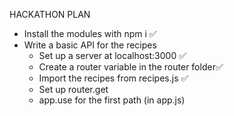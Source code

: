 HACKATHON PLAN
 - Install the modules with npm i ✅
 - Write a basic API for the recipes
    - Set up a server at localhost:3000 ✅
    - Create a router variable in the router folder✅
    - Import the recipes from recipes.js ✅
    - Set up router.get 
    - app.use for the first path (in app.js)
   
 